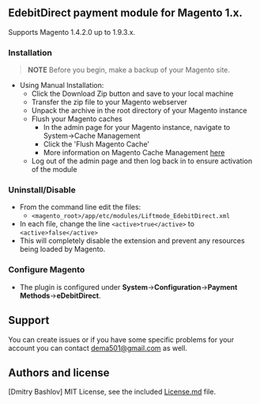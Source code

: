 ## EdebitDirect payment module for Magento 1.x.
Supports Magento 1.4.2.0 up to 1.9.3.x.

### Installation
> **NOTE** Before you begin, make a backup of your Magento site.

* Using Manual Installation:
    * Click the Download Zip button and save to your local machine
    * Transfer the zip file to your Magento webserver
    * Unpack the archive in the root directory of your Magento instance
    * Flush your Magento caches
        * In the admin page for your Magento instance, navigate to System->Cache Management
        * Click the 'Flush Magento Cache'
        * More information on Magento Cache Management [here](http://www.magentocommerce.com/knowledge-base/entry/cache-storage-management)
    * Log out of the admin page and then log back in to ensure activation of the module

### Uninstall/Disable

   * From the command line edit the files: 
      * `<magento_root>/app/etc/modules/Liftmode_EdebitDirect.xml`
   * In each file, change the line
      `<active>true</active>`
      to
      `<active>false</active>`
   * This will completely disable the extension and prevent any resources being loaded by Magento.


### Configure Magento
* The plugin is configured under **System**->**Configuration**->**Payment Methods**->**eDebitDirect**.


## Support
You can create issues or if you have some specific problems for your account you can contact <a href="mailto:dema501@gmail.com">dema501@gmail.com</a>  as well.

## Authors and license

[Dmitry Bashlov]
MIT License, see the included [License.md](License.md) file.
